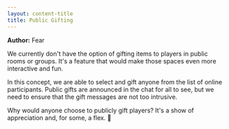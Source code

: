 ```yaml
---
layout: content-title
title: Public Gifting
---
```


<script>
$( document ).ready( function ( ) { $( 'h1' ).prepend( '<span class="badge badge-type">Item</span>&nbsp;' ) } );
</script>

**Author:** Fear

We currently don't have the option of gifting items to players in public rooms or groups. It's a feature that would make those spaces even more interactive and fun. 

In this concept, we are able to select and gift anyone from the list of online participants. Public gifts are announced in the chat for all to see, but we need to ensure that the gift messages are not too intrusive.

Why would anyone choose to publicly gift players? It's a show of appreciation and, for some, a flex. &#129297;

<div class="content-linebreak"></div>
<div class="content-image" data-url="/docs/assets/images/concepts/publicgifting.png" data-width="600px" data-label=""></div>
<div class="content-linebreak"></div>


